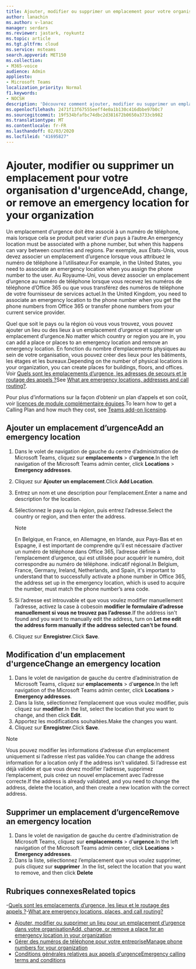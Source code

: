 ```yaml
---
title: Ajouter, modifier ou supprimer un emplacement pour votre organisation d'urgence
author: lanachin
ms.author: v-lanac
manager: serdars
ms.reviewer: jastark, roykuntz
ms.topic: article
ms.tgt.pltfrm: cloud
ms.service: msteams
search.appverid: MET150
ms.collection:
- M365-voice
audience: Admin
appliesto:
- Microsoft Teams
localization_priority: Normal
f1.keywords:
- NOCSH
description: 'Découvrez comment ajouter, modifier ou supprimer un emplacement d’urgence pour votre organisation dans le centre d’administration Microsoft Teams. '
ms.openlocfilehash: 2471f13f67555eeff4e0a1b130c416dbbe97b0c7
ms.sourcegitcommit: 19f534bfafbc74dbc2d381672b0650a3733cb982
ms.translationtype: MT
ms.contentlocale: fr-FR
ms.lasthandoff: 02/03/2020
ms.locfileid: "41695827"
---
```

# <a name="add-change-or-remove-an-emergency-location-for-your-organization"></a><span data-ttu-id="91a4c-103">Ajouter, modifier ou supprimer un emplacement pour votre organisation d'urgence</span><span class="sxs-lookup"><span data-stu-id="91a4c-103">Add, change, or remove an emergency location for your organization</span></span>

<span data-ttu-id="91a4c-104">Un emplacement d’urgence doit être associé à un numéro de téléphone, mais lorsque cela se produit peut varier d’un pays à l’autre.</span><span class="sxs-lookup"><span data-stu-id="91a4c-104">An emergency location must be associated with a phone number, but when this happens can vary between countries and regions.</span></span> <span data-ttu-id="91a4c-105">Par exemple, aux États-Unis, vous devez associer un emplacement d’urgence lorsque vous attribuez le numéro de téléphone à l’utilisateur.</span><span class="sxs-lookup"><span data-stu-id="91a4c-105">For example, in the United States, you need to associate an emergency location when you assign the phone number to the user.</span></span> <span data-ttu-id="91a4c-106">Au Royaume-Uni, vous devez associer un emplacement d’urgence au numéro de téléphone lorsque vous recevez les numéros de téléphone d’Office 365 ou que vous transférez des numéros de téléphone de votre fournisseur de services actuel.</span><span class="sxs-lookup"><span data-stu-id="91a4c-106">In the United Kingdom, you need to associate an emergency location to the phone number when you get the phone numbers from Office 365 or transfer phone numbers from your current service provider.</span></span>

<span data-ttu-id="91a4c-107">Quel que soit le pays ou la région où vous vous trouvez, vous pouvez ajouter un lieu ou des lieux à un emplacement d’urgence et supprimer un emplacement d’urgence.</span><span class="sxs-lookup"><span data-stu-id="91a4c-107">No matter which country or region you are in, you can add a place or places to an emergency location and remove an emergency location.</span></span> <span data-ttu-id="91a4c-108">En fonction du nombre d’emplacements physiques au sein de votre organisation, vous pouvez créer des lieux pour les bâtiments, les étages et les bureaux.</span><span class="sxs-lookup"><span data-stu-id="91a4c-108">Depending on the number of physical locations in your organization, you can create places for buildings, floors, and offices.</span></span> <span data-ttu-id="91a4c-109">Voir [Quels sont les emplacements d’urgence, les adresses de secours et le routage des appels ?](/microsoftteams/what-are-emergency-locations-addresses-and-call-routing)</span><span class="sxs-lookup"><span data-stu-id="91a4c-109">See [What are emergency locations, addresses and call routing?](/microsoftteams/what-are-emergency-locations-addresses-and-call-routing).</span></span>
  
<span data-ttu-id="91a4c-110">Pour plus d’informations sur la façon d’obtenir un plan d’appels et son coût, voir [licences de module complémentaire équipes](teams-add-on-licensing/microsoft-teams-add-on-licensing.md).</span><span class="sxs-lookup"><span data-stu-id="91a4c-110">To learn how to get a Calling Plan and how much they cost, see [Teams add-on licensing](teams-add-on-licensing/microsoft-teams-add-on-licensing.md).</span></span>
  
## <a name="add-an-emergency-location"></a><span data-ttu-id="91a4c-111">Ajouter un emplacement d’urgence</span><span class="sxs-lookup"><span data-stu-id="91a4c-111">Add an emergency location</span></span>

1. <span data-ttu-id="91a4c-112">Dans le volet de navigation de gauche du centre d’administration de Microsoft Teams, cliquez sur **emplacements** > d'**urgence**.</span><span class="sxs-lookup"><span data-stu-id="91a4c-112">In the left navigation of the Microsoft Teams admin center, click **Locations** > **Emergency addresses**.</span></span>
2. <span data-ttu-id="91a4c-113">Cliquez sur **Ajouter un emplacement**.</span><span class="sxs-lookup"><span data-stu-id="91a4c-113">Click **Add Location**.</span></span>
3. <span data-ttu-id="91a4c-114">Entrez un nom et une description pour l’emplacement.</span><span class="sxs-lookup"><span data-stu-id="91a4c-114">Enter a name and description for the location.</span></span>
4. <span data-ttu-id="91a4c-115">Sélectionnez le pays ou la région, puis entrez l’adresse.</span><span class="sxs-lookup"><span data-stu-id="91a4c-115">Select the country or region, and then enter the address.</span></span>

   > [!NOTE]
   > <span data-ttu-id="91a4c-116">En Belgique, en France, en Allemagne, en Irlande, aux Pays-Bas et en Espagne, il est important de comprendre qu’il est nécessaire d’activer un numéro de téléphone dans Office 365, l’adresse définie à l’emplacement d’urgence, qui est utilisée pour acquérir le numéro, doit correspondre au numéro de téléphone. indicatif régional.</span><span class="sxs-lookup"><span data-stu-id="91a4c-116">In Belgium, France, Germany, Ireland, Netherlands, and Spain, it's important to understand that  to successfully activate a phone number in Office 365, the address set up in the emergency location, which is used to acquire the number, must match the phone number’s area code.</span></span>
5. <span data-ttu-id="91a4c-117">Si l’adresse est introuvable et que vous voulez modifier manuellement l’adresse, activez la case à cobesoin **modifier le formulaire d’adresse manuellement si vous ne trouvez pas l’adresse**.</span><span class="sxs-lookup"><span data-stu-id="91a4c-117">If the address isn't found and you want to manually edit the address, turn on **Let me edit the address form manually if the address selected can't be found**.</span></span>
6. <span data-ttu-id="91a4c-118">Cliquez sur **Enregistrer**.</span><span class="sxs-lookup"><span data-stu-id="91a4c-118">Click **Save**.</span></span>
    
## <a name="change-an-emergency-location"></a><span data-ttu-id="91a4c-119">Modification d'un emplacement d'urgence</span><span class="sxs-lookup"><span data-stu-id="91a4c-119">Change an emergency location</span></span>

1. <span data-ttu-id="91a4c-120">Dans le volet de navigation de gauche du centre d’administration de Microsoft Teams, cliquez sur **emplacements** > d'**urgence**.</span><span class="sxs-lookup"><span data-stu-id="91a4c-120">In the left navigation of the Microsoft Teams admin center, click **Locations** > **Emergency addresses**.</span></span>
2. <span data-ttu-id="91a4c-121">Dans la liste, sélectionnez l’emplacement que vous voulez modifier, puis cliquez sur **modifier**.</span><span class="sxs-lookup"><span data-stu-id="91a4c-121">In the list, select the location that you want to change, and then click **Edit**.</span></span>
3. <span data-ttu-id="91a4c-122">Apportez les modifications souhaitées.</span><span class="sxs-lookup"><span data-stu-id="91a4c-122">Make the changes you want.</span></span>
4. <span data-ttu-id="91a4c-123">Cliquez sur **Enregistrer**.</span><span class="sxs-lookup"><span data-stu-id="91a4c-123">Click **Save**.</span></span>

> [!NOTE]
> <span data-ttu-id="91a4c-124">Vous pouvez modifier les informations d’adresse d’un emplacement uniquement si l’adresse n’est pas validée.</span><span class="sxs-lookup"><span data-stu-id="91a4c-124">You can change the address information for a location only if the address isn't validated.</span></span> <span data-ttu-id="91a4c-125">Si l’adresse est déjà validée et que vous devez modifier l’adresse, supprimez l’emplacement, puis créez un nouvel emplacement avec l’adresse correcte.</span><span class="sxs-lookup"><span data-stu-id="91a4c-125">If the address is already validated, and you need to change the address, delete the location, and then create a new location with the correct address.</span></span>
    
## <a name="remove-an-emergency-location"></a><span data-ttu-id="91a4c-126">Supprimer un emplacement d’urgence</span><span class="sxs-lookup"><span data-stu-id="91a4c-126">Remove an emergency location</span></span>

1. <span data-ttu-id="91a4c-127">Dans le volet de navigation de gauche du centre d’administration de Microsoft Teams, cliquez sur **emplacements** > d'**urgence**.</span><span class="sxs-lookup"><span data-stu-id="91a4c-127">In the left navigation of the Microsoft Teams admin center, click **Locations** > **Emergency addresses**.</span></span>
2. <span data-ttu-id="91a4c-128">Dans la liste, sélectionnez l’emplacement que vous voulez supprimer, puis cliquez sur **supprimer** .</span><span class="sxs-lookup"><span data-stu-id="91a4c-128">In the list, select the location that you want to remove, and then click **Delete**</span></span>
    
## <a name="related-topics"></a><span data-ttu-id="91a4c-129">Rubriques connexes</span><span class="sxs-lookup"><span data-stu-id="91a4c-129">Related topics</span></span>

<span data-ttu-id="91a4c-130">-[Quels sont les emplacements d’urgence, les lieux et le routage des appels ?](what-are-emergency-locations-addresses-and-call-routing.md)</span><span class="sxs-lookup"><span data-stu-id="91a4c-130">-[What are emergency locations, places, and call routing?](what-are-emergency-locations-addresses-and-call-routing.md)</span></span>
- [<span data-ttu-id="91a4c-131">Ajouter, modifier ou supprimer un lieu pour un emplacement d’urgence dans votre organisation</span><span class="sxs-lookup"><span data-stu-id="91a4c-131">Add, change, or remove a place for an emergency location in your organization</span></span>](add-change-remove-emergency-place-organization.md)
- [<span data-ttu-id="91a4c-132">Gérer des numéros de téléphone pour votre entreprise</span><span class="sxs-lookup"><span data-stu-id="91a4c-132">Manage phone numbers for your organization</span></span>](/microsoftteams/manage-phone-numbers-for-your-organization)
- [<span data-ttu-id="91a4c-133">Conditions générales relatives aux appels d'urgence</span><span class="sxs-lookup"><span data-stu-id="91a4c-133">Emergency calling terms and conditions</span></span>](/microsoftteams/emergency-calling-terms-and-conditions)
